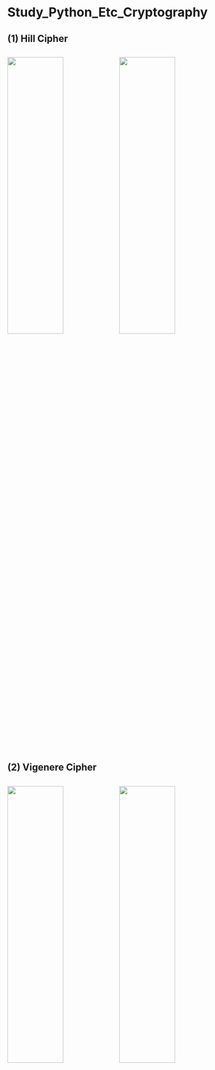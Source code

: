 # Study_Python_Etc_Cryptography


(1) Hill Cipher
-----
<img src="https://user-images.githubusercontent.com/68038906/136137200-93bbe12a-13b3-4e0a-91c8-e489da7a8d2b.png" width='50%' height='40%'/><img src="https://user-images.githubusercontent.com/68038906/136137217-1d00deee-f393-4cf2-be24-9c2668b9c1d9.png" width='50%' height='40%'/>
-----

(2) Vigenere Cipher
-----
<img src="https://user-images.githubusercontent.com/68038906/136137286-aa7a7368-4102-4abe-8645-c18a3416912e.png" width='50%' height='40%'/><img src="https://user-images.githubusercontent.com/68038906/136137301-690f2625-8c05-4923-bdd3-d233f3ea11c0.png" width='50%' height='40%'/>
-----
